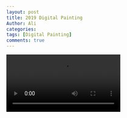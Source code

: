```yaml
---
layout: post
title: 2019 Digital Painting
Author: Ali
categories: 
tags: [Digital Painting]
comments: true
---
```




<video src='https://vwecam.gtimg.com/1006_37682da59d144aec850ea0640abfccbb.f0.mp4?ptype=http&vkey=6A03A768606A8F64362B73C110680DC82E44BB13D5877F4AC831E1781B9EFB3BC89D610AA92E5B21ABFE0CD20E0BDB51756AF60B12850B26&sdtfrom=v1000&owner=0&chgtype=1010&vuin=244660608'></video>